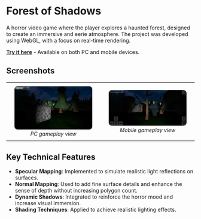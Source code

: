 # Forest of Shadows

A horror video game where the player explores a haunted forest, designed to create an immersive and eerie atmosphere. The project was developed using WebGL, with a focus on real-time rendering.

**[Try it here](https://ansioso.github.io/Forest-of-Shadows/)** - Available on both PC and mobile devices.

## Screenshots

<div align="center">
  <table>
    <tr>
      <td align="center" width="50%" style="padding: 10px;">
        <img src="./doc/doc_img/schermata_gioco_pc.png" alt="PC screenshot" width="90%" style="border-radius: 8px;" />
        <br />
        <em>PC gameplay view</em>
      </td>
      <td align="center" width="50%" style="padding: 10px;">
        <img src="./doc/doc_img/schermata_gioco_mobile.png" alt="Mobile screenshot" width="90%" style="border-radius: 8px;" />
        <br />
        <em>Mobile gameplay view</em>
      </td>
    </tr>
  </table>
</div>

## Key Technical Features

- **Specular Mapping**: Implemented to simulate realistic light reflections on surfaces.
- **Normal Mapping**: Used to add fine surface details and enhance the sense of depth without increasing polygon count.
- **Dynamic Shadows**: Integrated to reinforce the horror mood and increase visual immersion.
- **Shading Techniques**: Applied to achieve realistic lighting effects.